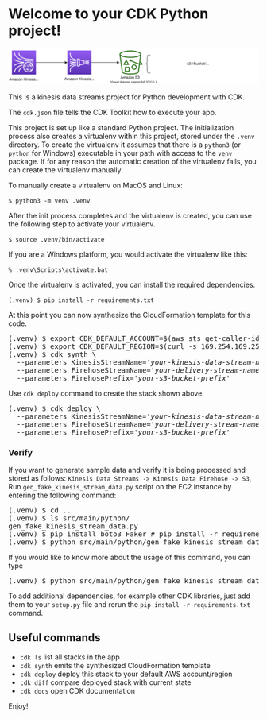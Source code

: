 
# Welcome to your CDK Python project!

![kinesis_streams_to_firehose_to_s3](./kinesis_streams_to_firehose_to_s3.svg)

This is a kinesis data streams project for Python development with CDK.

The `cdk.json` file tells the CDK Toolkit how to execute your app.

This project is set up like a standard Python project.  The initialization
process also creates a virtualenv within this project, stored under the `.venv`
directory.  To create the virtualenv it assumes that there is a `python3`
(or `python` for Windows) executable in your path with access to the `venv`
package. If for any reason the automatic creation of the virtualenv fails,
you can create the virtualenv manually.

To manually create a virtualenv on MacOS and Linux:

```
$ python3 -m venv .venv
```

After the init process completes and the virtualenv is created, you can use the following
step to activate your virtualenv.

```
$ source .venv/bin/activate
```

If you are a Windows platform, you would activate the virtualenv like this:

```
% .venv\Scripts\activate.bat
```

Once the virtualenv is activated, you can install the required dependencies.

```
(.venv) $ pip install -r requirements.txt
```

At this point you can now synthesize the CloudFormation template for this code.

<pre>
(.venv) $ export CDK_DEFAULT_ACCOUNT=$(aws sts get-caller-identity --query Account --output text)
(.venv) $ export CDK_DEFAULT_REGION=$(curl -s 169.254.169.254/latest/dynamic/instance-identity/document | jq -r .region)
(.venv) $ cdk synth \
  --parameters KinesisStreamName=<i>'your-kinesis-data-stream-name'</i> \
  --parameters FirehoseStreamName=<i>'your-delivery-stream-name'</i> \
  --parameters FirehosePrefix=<i>'your-s3-bucket-prefix'</i>
</pre>

Use `cdk deploy` command to create the stack shown above.

<pre>
(.venv) $ cdk deploy \
  --parameters KinesisStreamName=<i>'your-kinesis-data-stream-name'</i> \
  --parameters FirehoseStreamName=<i>'your-delivery-stream-name'</i> \
  --parameters FirehosePrefix=<i>'your-s3-bucket-prefix'</i>
</pre>

### Verify

If you want to generate sample data and verify it is being processed and stored as follows: `Kinesis Data Streams -> Kinesis Data Firehose -> S3`, <br/>
Run `gen_fake_kinesis_stream_data.py` script on the EC2 instance by entering the following command:

<pre>
(.venv) $ cd ..
(.venv) $ ls src/main/python/
gen_fake_kinesis_stream_data.py
(.venv) $ pip install boto3 Faker # pip install -r requirements-dev.txt
(.venv) $ python src/main/python/gen_fake_kinesis_stream_data.py --stream-name <i>'your-kinesis-stream-name'</i> --max-count -1
</pre>

If you would like to know more about the usage of this command, you can type

<pre>
(.venv) $ python src/main/python/gen_fake_kinesis_stream_data.py --help
</pre>

To add additional dependencies, for example other CDK libraries, just add
them to your `setup.py` file and rerun the `pip install -r requirements.txt`
command.

## Useful commands

 * `cdk ls`          list all stacks in the app
 * `cdk synth`       emits the synthesized CloudFormation template
 * `cdk deploy`      deploy this stack to your default AWS account/region
 * `cdk diff`        compare deployed stack with current state
 * `cdk docs`        open CDK documentation

Enjoy!
